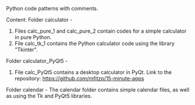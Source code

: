 Python code patterns with comments.

Content:
Folder сalculator -
1. Files calc_pure_1 and calc_pure_2 contain codes for a simple calculator in pure Python.
2. File calc_tk_1 contains the Python calculator code using the library "Tkinter".

Folder сalculator_PyQt5 -
1. File calc_PyQt5 contains a desktop calculator in PyQt.
Link to the repository: https://github.com/mfitzp/15-minute-apps

Folder сalendar -
The calendar folder contains simple calendar files, as well as using the Tk and PyQt5 libraries.





